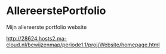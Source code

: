 # AllereerstePortfolio
Mijn allereerste portfolio website

http://28624.hosts2.ma-cloud.nl/bewijzenmap/periode1.1/proj/Website/homepage.html
